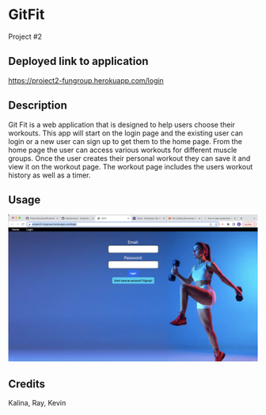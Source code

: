 # GitFit
Project #2

## Deployed link to application

https://project2-fungroup.herokuapp.com/login


## Description
Git Fit is a web application that is designed to help users choose their workouts. This app will start on the login page and the existing user can login or a new user can sign up to get them to the home page. From the home page the user can access various workouts for different muscle groups. Once the user creates their personal workout they can save it and view it on the workout page. The workout page includes the users workout history as well as a timer.


## Usage

![alt text](public/images/webpage-screenshot.png)

## Credits
Kalina,
Ray,
Kevin

